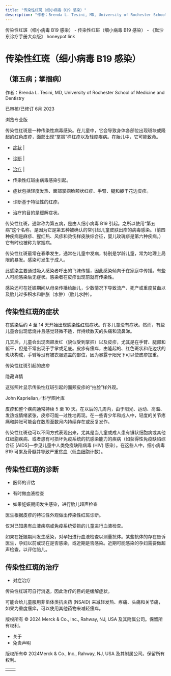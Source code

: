 ```yaml
---
title: "传染性红斑（细小病毒 B19 感染）"
description: "作者：Brenda L. Tesini, MD, University of Rochester School of Medicine and Dentistry"
---
```


﻿传染性红斑（细小病毒 B19 感染） - 传染性红斑（细小病毒 B19 感染） - 《默沙东诊疗手册大众版》 honeypot link

# 传染性红斑（细小病毒 B19 感染）

## （第五病；掌掴病）

作者：Brenda L. Tesini, MD, University of Rochester School of Medicine and Dentistry

已审核/已修订 6月 2023

浏览专业版

传染性红斑是一种传染性病毒感染。在儿童中，它会导致身体各部位出现斑块或隆起的红色皮疹，面部出现“掌掴”样红疹以及轻度疾病。在胎儿中，它可能致命。

- [症状](#症状_v15637497_zh) \|
- [诊断](#诊断_v15637507_zh) \|
- [治疗](#治疗_v15637513_zh) \|

- 传染性红斑由病毒感染引起。

- 症状包括轻度发热、面部掌掴脸颊状红疹、手臂、腿和躯干花边皮疹。

- 诊断基于特征性的红疹。

- 治疗的目的是缓解症状。


传染性红斑，通常称为第五病，是由人细小病毒 B19 引起。之所以使用“第五病”这个名称，是因为它是第五种被确认的常引起儿童皮肤出疹的病毒感染。（前四种疾病是麻疹、猩红热、风疹和烫伤样皮肤综合征，婴儿玫瑰疹是第六种疾病。） 它有时也被称为掌掴病。

传染性红斑最常在春季发生，通常在儿童中发病，特别是学龄儿童，常为地理上局限的暴发。感染可发生于成人。

此感染主要通过吸入感染者呼出的飞沫传播，因此感染倾向于在家庭中传播。有些人可能感染后无症状。感染者在皮疹出现前就有传染性。

感染还可在妊娠期间从母亲传播给胎儿，少数情况下导致流产、死产或重度贫血以及胎儿过多积水和肿胀（水肿）（胎儿水肿）。

## 传染性红斑的症状

在感染后约 4 至 14 天开始出现感染性红斑症状。许多儿童没有症状。然而，有些儿童会出现低烧并且感觉轻微不适，伴持续数天的头痛和流鼻涕。

几天后，儿童会出现面颊发红（貌似受到掌掴）以及皮疹，尤其是在手臂、腿部和躯干，但是不常出现于手掌或足底。皮疹有瘙痒，由隆起的、红色斑状和花边状的斑块构成，手臂等没有被衣服遮盖的部位，因为暴露于阳光下可以使皮疹加重。

传染性红斑引起的皮疹



隐藏详情

这张照片显示传染性红斑引起的面颊皮疹的“拍脸”样外观。

John Kaprielian／科学图片库

皮疹和整个疾病通常持续 5 至 10 天。在以后的几周内，由于阳光、运动、高温、发热或情绪紧张，皮疹可能一过性地再现。在一些青少年和成人中，轻度的关节疼痛和肿胀可能会在数周至数月内持续存在或反复发作。

传染性红斑也可以不同方式表现出来，尤其是当儿童或成人患有镰状细胞病或其他红细胞疾病、或者患有可损坏免疫系统的抗感染能力的疾病（如获得性免疫缺陷综合征 \[AIDS\]—参见儿童中人类免疫缺陷病毒 (HIV) 感染）。在这些人中，细小病毒 B19 可累及骨髓并导致严重贫血（低血细胞计数）。

## 传染性红斑的诊断

- 医师的评估

- 有时做血液检查

- 如果妊娠期间发生感染，进行胎儿超声检查


医生根据皮疹的特征性外观做出传染性红斑诊断。

仅对已知患有血液疾病或免疫系统受损的儿童进行血液检查。

如果在妊娠期间发生感染，对孕妇进行血液检查以测量抗体。某些抗体的存在告诉医生，孕妇以前或现在是否感染，或近期是否感染。近期可能感染的孕妇需要做超声检查，以评估胎儿。

## 传染性红斑的治疗

- 对症治疗


传染性红斑可自行消退，因此治疗的目的是缓解症状。

可能会给儿童服用非甾体类抗炎药 (NSAID) 来减轻发热、疼痛、头痛和关节痛，如果为重度瘙痒，可以使用其他药物来减轻瘙痒。



版权所有 © 2024
Merck & Co., Inc., Rahway, NJ, USA 及其附属公司。保留所有权利。

- 关于
- 免责声明

版权所有© 2024Merck & Co., Inc., Rahway, NJ, USA 及其附属公司。保留所有权利。

|     |     |
| --- | --- |
|  |  |